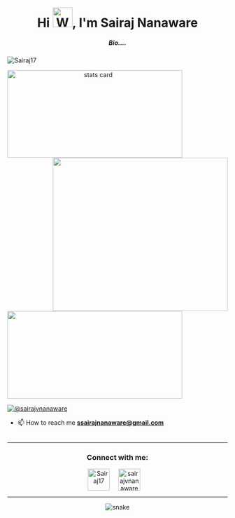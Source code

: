 <h1 align="center">Hi <img src="https://raw.githubusercontent.com/nixin72/nixin72/master/wave.gif" 
         alt="Waving hand animated gif"
         height="45"
         width="45" />, I'm Sairaj Nanaware</h1>

<h5 align="center">
Bio....
</h5>
<p align="left"> <img src="https://komarev.com/ghpvc/?username=Sairaj17&label=Profile%20views&color=0e75b6&style=flat" alt="Sairaj17" /> </p>
<p>
<a align= "center" href="https://github.com/Sairaj17">
<img alt= "stats card" height="200px" width="400" src="https://github-readme-streak-stats.herokuapp.com/?user=Sairaj17&theme=radical">
<img align="right" height="350" width="400" src="https://cdn.dribbble.com/users/2238041/screenshots/4763918/working.gif" /> </a>
</p>
<img height="200px" width="400" src="https://github-readme-stats.vercel.app/api?username=Sairaj17&count_private=true&theme=radical&show_icons=true" />

<p align="left"> <a href="https://twitter.com/sairajvnanaware" target="blank"><img src="https://img.shields.io/twitter/follow/sairajvnanaware?logo=twitter&style=for-the-badge" alt="@sairajvnanaware" /></a> </p>

- 📫 How to reach me **ssairajnanaware@gmail.com**
<br><br>
<hr>

<h3 align="center">Connect with me:</h3>
<p align="center">
<a href="https://www.linkedin.com/in/sairaj-nanaware-081a9614a/" target="blank"><img align="center" src="https://img.icons8.com/cute-clipart/64/000000/linkedin.png" alt="Sairaj17" height="50" width="50" /></a>&nbsp;&nbsp;&nbsp;&nbsp;
<a href="https://twitter.com/@sairajvnanaware" target="blank"><img align="center" src="https://img.icons8.com/cute-clipart/64/000000/twitter.png" alt="sairajvnanaware" height="50" width="50" /></a> &nbsp;&nbsp;&nbsp;
</p>

<hr>

<p align="center">
  <img src="https://github.com/Sairaj17/Sairaj17/raw/output/github-contribution-grid-snake.svg" alt="snake"></center>
</p>

